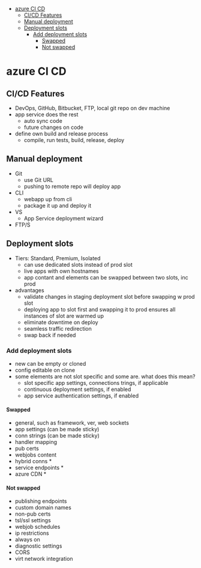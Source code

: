 - [azure CI CD](#azure-ci-cd)
  - [CI/CD Features](#cicd-features)
  - [Manual deployment](#manual-deployment)
  - [Deployment slots](#deployment-slots)
    - [Add deployment slots](#add-deployment-slots)
      - [Swapped](#swapped)
      - [Not swapped](#not-swapped)
# azure CI CD

## CI/CD Features
* DevOps, GitHub, Bitbucket, FTP, local git repo on dev machine
* app service does the rest
  * auto sync code
  * future changes on code
* define own build and release process 
  * compile, run tests, build, release, deploy

## Manual deployment
* Git
  * use Git URL
  * pushing to remote repo will deploy app
* CLI
  * webapp up from cli
  * package it up and deploy it
* VS
  * App Service deployment wizard
* FTP/S

## Deployment slots
* Tiers: Standard, Premium, Isolated
  * can use dedicated slots instead of prod slot
  * live apps with own hostnames
  * app contant and elements can be swapped between two slots, inc prod
* advantages
  * validate changes in staging deployment slot before swapping w prod slot
  * deploying app to slot first and swapping it to prod ensures all instances of slot are warmed up
  * eliminate downtime on deploy
  * seamless traffic redirection
  * swap back if needed

### Add deployment slots
* new can be empty or cloned
* config editable on clone
* some elements are not slot specific and some are. what does this mean?
  * slot specific app settings, connections trings, if applicable
  * continuous deployment settings, if enabled
  * app service authentication settings, if enabled

#### Swapped
* general, such as framework, ver, web sockets
* app settings (can be made sticky)
* conn strings (can be made sticky)
* handler mapping 
* pub certs
* webjobs content
* hybrid conns *
* service endpoints *
* azure CDN *


#### Not swapped
* publishing endpoints
* custom domain names
* non-pub certs
* tsl/ssl settings
* webjob schedules
* ip restrictions
* always on
* diagnostic settings
* CORS
* virt network integration
